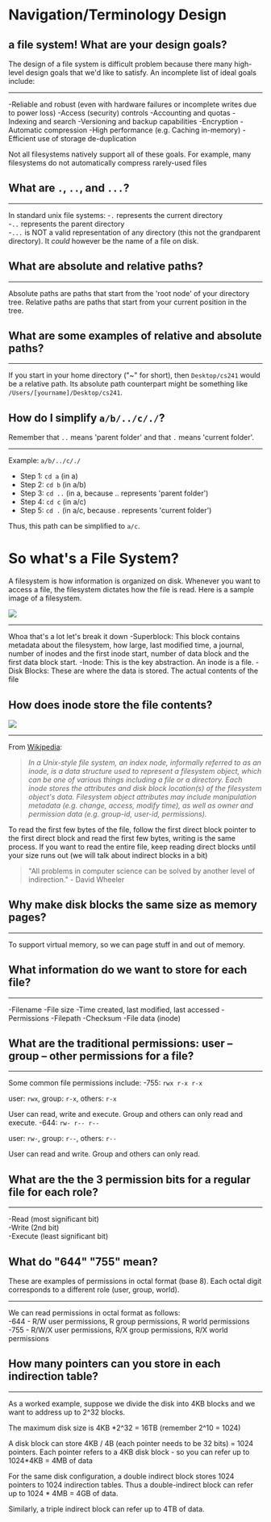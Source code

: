 # Navigation/Terminology Design 

## a file system! What are your design goals?
The design of a file system is difficult problem because there many high-level design goals that we'd like to satisfy. An incomplete list of ideal goals include:


----

-Reliable and robust (even with hardware failures or incomplete writes due to power loss)
-Access (security) controls
-Accounting and quotas
-Indexing and search
-Versioning and backup capabilities
-Encryption
-Automatic compression
-High performance (e.g. Caching in-memory)
-Efficient use of storage de-duplication

Not all filesystems natively support all of these goals. For example, many filesystems do not automatically compress rarely-used files

## What are `.`, `..`, and `...`?


----

In standard unix file systems: 
-`.` represents the current directory  
-`..` represents the parent directory  
-`...` is NOT a valid representation of any directory (this not the grandparent directory). It _could_ however be the name of a file on disk.

## What are absolute and relative paths?

----

Absolute paths are paths that start from the 'root node' of your directory tree. Relative paths are paths that start from your current position in the tree.

## What are some examples of relative and absolute paths?

----

If you start in your home directory ("~" for short), then `Desktop/cs241` would be a relative path. Its absolute path counterpart might be something like `/Users/[yourname]/Desktop/cs241`.

## How do I simplify `a/b/../c/./`?
Remember that `..` means 'parent folder' and that `.` means 'current folder'.

----


Example: `a/b/../c/./`
- Step 1: `cd a` (in a)
- Step 2: `cd b` (in a/b)
- Step 3: `cd ..` (in a, because .. represents 'parent folder')
- Step 4: `cd c` (in a/c)
- Step 5: `cd .` (in a/c, because . represents 'current folder')

Thus, this path can be simplified to `a/c`.

# So what's a File System?

A filesystem is how information is organized on disk. Whenever you want to access a file, the filesystem dictates how the file is read. Here is a sample image of a filesystem.

![](http://tinf2.vub.ac.be/~dvermeir/manual/uintro/disk.gif)

----


Whoa that's a lot let's break it down
-Superblock: This block contains metadata about the filesystem, how large, last modified time, a journal, number of inodes and the first inode start, number of data block and the first data block start.
-Inode: This is the key abstraction. An inode is a file. 
-Disk Blocks: These are where the data is stored. The actual contents of the file

## How does inode store the file contents?

![](https://www.osslab.com.tw/wp-content/uploads/2017/08/inode_with_signatures.jpg)


----


From [Wikipedia](http://en.wikipedia.org/wiki/Inode):

> *In a Unix-style file system, an index node, informally referred to as an inode, is a data structure used to represent a filesystem object, which can be one of various things including a file or a directory. Each inode stores the attributes and disk block location(s) of the filesystem object's data. Filesystem object attributes may include manipulation metadata (e.g. change, access, modify time), as well as owner and permission data (e.g. group-id, user-id, permissions).*

To read the first few bytes of the file, follow the first direct block pointer to the first direct block and read the first few bytes, writing is the same process. If you want to read the entire file, keep reading direct blocks until your size runs out (we will talk about indirect blocks in a bit)

> "All problems in computer science can be solved by another level of indirection." - David Wheeler

## Why make disk blocks the same size as memory pages?

----

To support virtual memory, so we can page stuff in and out of memory.

## What information do we want to store for each file?



----

-Filename
-File size
-Time created, last modified, last accessed
-Permissions
-Filepath
-Checksum
-File data (inode)

## What are the traditional permissions: user – group – other permissions for a file?

----

Some common file permissions include:
-755: `rwx r-x r-x`

user: `rwx`, group: `r-x`, others: `r-x`

User can read, write and execute. Group and others can only read and execute.
-644: `rw- r-- r--`

user: `rw-`, group: `r--`, others: `r--`

User can read and write. Group and others can only read.

## What are the the 3 permission bits for a regular file for each role?

----

-Read (most significant bit)  
-Write (2nd bit)  
-Execute (least significant bit)

## What do "644" "755" mean?
These are examples of permissions in octal format (base 8). Each octal digit corresponds to a different role (user, group, world).

----


We can read permissions in octal format as follows:  
-644 - R/W user permissions, R group permissions, R world permissions  
-755 - R/W/X user permissions, R/X group permissions, R/X world permissions

## How many pointers can you store in each indirection table? 

----

As a worked example, suppose we divide the disk into 4KB blocks and we want to address up to 2^32 blocks.

The maximum disk size is 4KB *2^32 = 16TB  (remember 2^10 = 1024)

A disk block can store 4KB / 4B (each pointer needs to be 32 bits) = 1024 pointers. Each pointer refers to a 4KB disk block - so you can refer up to 1024*4KB = 4MB of data

For the same disk configuration, a double indirect block stores 1024 pointers to 1024 indirection tables. Thus a double-indirect block can refer up to 1024 * 4MB = 4GB of data.

Similarly, a triple indirect block can refer up to 4TB of data.
